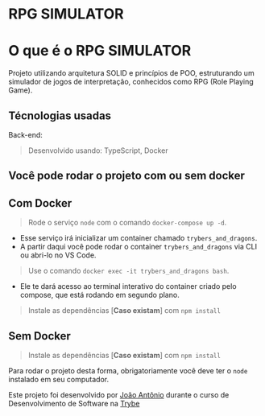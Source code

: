 # RPG SIMULATOR

# O que é o RPG SIMULATOR

Projeto utilizando arquitetura SOLID e princípios de POO, estruturando um simulador de jogos de interpretação, conhecidos como RPG (Role Playing Game).

## Técnologias usadas

Back-end:
> Desenvolvido usando: TypeScript, Docker


## Você pode rodar o projeto com ou sem docker

## Com Docker

  > Rode o serviço `node` com o comando `docker-compose up -d`.
  - Esse serviço irá inicializar um container chamado `trybers_and_dragons`.
  - A partir daqui você pode rodar o container `trybers_and_dragons` via CLI ou abri-lo no VS Code.

  > Use o comando `docker exec -it trybers_and_dragons bash`.
  - Ele te dará acesso ao terminal interativo do container criado pelo compose, que está rodando em segundo plano.

  > Instale as dependências [**Caso existam**] com `npm install`

## Sem Docker
  
  > Instale as dependências [**Caso existam**] com `npm install`
  
  Para rodar o projeto desta forma, obrigatoriamente você deve ter o `node` instalado em seu computador.

Este projeto foi desenvolvido por [João Antônio](https://www.linkedin.com/in/joaoantoniosilvaa/) durante o curso de Desenvolvimento de Software na [Trybe](https://www.betrybe.com/) 
